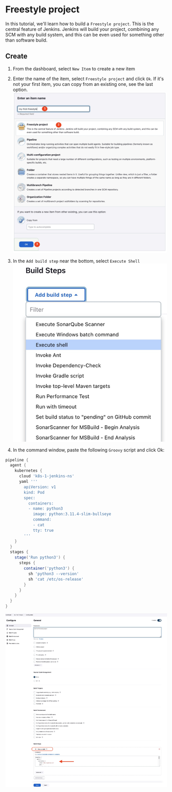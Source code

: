 # Freestyle project
In this tutorial, we'll learn how to build a `Freestyle project`. This is the central feature of Jenkins. Jenkins will build your project, combining any SCM with any build system, and this can be even used for something other than software build.

## Create
1. From the dashboard, select `New Item` to create a new item
 
2. Enter the name of the item, select `Freestyle project` and click `Ok`. If it's not your first item, you can copy from an existing one, see the last option.
![Create Freestyle](images/create-freestyle.jpg)

3. In the `Add build step` near the bottom, select `Execute Shell`
![Build Steps](images/build-steps-freestyle.jpg)

4. In the command window, paste the following `Groovy` script and click Ok:
```groovy
pipeline {
  agent {
    kubernetes {
      cloud 'k8s-1-jenkins-ns'
      yaml '''
        apiVersion: v1
        kind: Pod
        spec:
          containers:
          - name: python3
            image: python:3.11.4-slim-bullseye
            command:
            - cat
            tty: true
        '''
    }
  }
  stages {
    stage('Run python3') {
      steps {
        container('python3') {
          sh 'python3 --version'
          sh 'cat /etc/os-release'
        }
      }
    }
  }
}
```

![Configure Freestyle](images/configure-freestyle.jpg)


